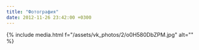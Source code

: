 ```yaml
---
title: "Фотография"
date: 2012-11-26 23:42:00 +0300
---
```



{% include media.html f="/assets/vk_photos/2/o0H580DbZPM.jpg" alt="" %}
